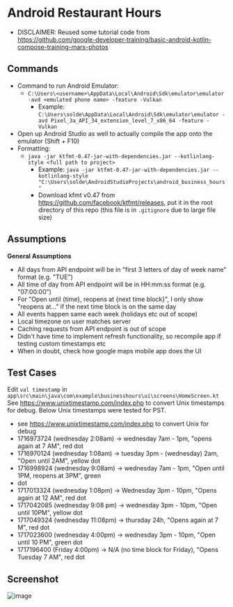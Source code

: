 # Android Restaurant Hours

- DISCLAIMER: Reused some tutorial code from https://github.com/google-developer-training/basic-android-kotlin-compose-training-mars-photos

## Commands

- Command to run Android Emulator:
  - `C:\Users\<username>\AppData\Local\Android\Sdk\emulator\emulator -avd <emulated phone name> -feature -Vulkan`
    - Example: `C:\Users\solde\AppData\Local\Android\Sdk\emulator\emulator -avd Pixel_3a_API_34_extension_level_7_x86_64 -feature -Vulkan`
- Open up Android Studio as well to actually compile the app onto the emulator (Shift + F10)
- Formatting:
  - `java -jar ktfmt-0.47-jar-with-dependencies.jar --kotlinlang-style <full path to project>`
    - Example: `java -jar ktfmt-0.47-jar-with-dependencies.jar --kotlinlang-style "C:\Users\solde\AndroidStudioProjects\android_business_hours"`
    - Download kfmt v0.47 from https://github.com/facebook/ktfmt/releases, put it in the root directory of this repo (this file is in `.gitignore` due to large file size)

## Assumptions

**General Assumptions**
- All days from API endpoint will be in "first 3 letters of day of week name" format (e.g. "TUE")
- All time of day from API endpoint will be in HH:mm:ss format (e.g. "07:00:00")
- For "Open until {time}, reopens at {next time block}", I only show "reopens at..." if the next time block is on the same day
- All events happen same each week (holidays etc out of scope)
- Local timezone on user matches server
- Caching requests from API endpoint is out of scope
- Didn't have time to implement refresh functionality, so recompile app if testing custom timestamps etc
- When in doubt, check how google maps mobile app does the UI

## Test Cases
Edit `val timestamp` in `app\src\main\java\com\example\businesshours\ui\screens\HomeScreen.kt`
See https://www.unixtimestamp.com/index.php to convert Unix timestamps for debug.
Below Unix timestamps were tested for PST.
-  see https://www.unixtimestamp.com/index.php to convert Unix for debug
-  1716973724 (wednesday 2:08am) -> wednesday 7am - 1pm, "opens again at 7 AM", red dot
-  1716970124 (wednesday 1:08am) -> tuesday 3pm - (wednesday) 2am, "Open until 2AM", yellow dot
-  1716998924 (wednesday 9:08am) -> wednesday 7am - 1pm, "Open until 1PM, reopens at 3PM", green
-  dot
-  1717013324 (wednesday 1:08pm) -> Wednesday 3pm - 10pm, "Opens again at 12 AM", red dot
-  1717042085 (wednesday 9:08 pm) -> wednesday 3pm - 10pm, "Open until 10PM", yellow dot
-  1717049324 (wednesday 11:08pm) -> thursday 24h, "Opens again at 7 M", red dot
-  1717023600 (wednesday 4:00pm) -> wednesday 3pm - 10pm, "Open until 10 PM", green dot
-  1717196400 (Friday 4:00pm) -> N/A (no time block for Friday), "Opens Tuesday 7 AM", red dot

## Screenshot
![image](https://github.com/solderq35/android_business_hours/assets/82061589/310de71b-ea48-4359-b71e-36165258d9c9)